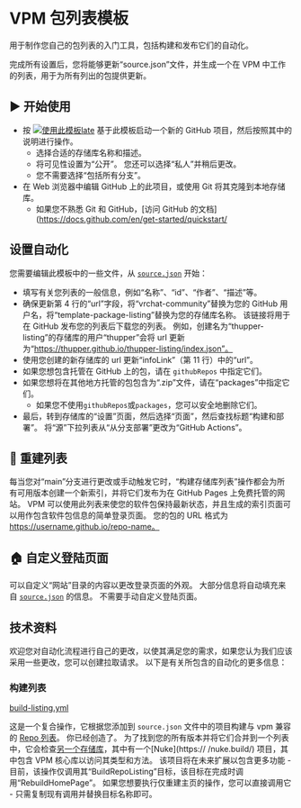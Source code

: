 # VPM 包列表模板

用于制作您自己的包列表的入门工具，包括构建和发布它们的自动化。

完成所有设置后，您将能够更新“source.json”文件，并生成一个在 VPM 中工作的列表，用于为所有列出的包提供更新。

## ▶ 开始使用

* 按 [![使用此模板late](https://user-images.githubusercontent.com/737888/185467681-e5fdb099-d99f-454b-8d9e-0760e5a6e588.png)](https://github.com/mmyo456/template-package-listing/generate)
基于此模板启动一个新的 GitHub 项目，然后按照其中的说明进行操作。
   * 选择合适的存储库名称和描述。
   * 将可见性设置为“公开”。 您还可以选择“私人”并稍后更改。
   * 您不需要选择“包括所有分支”。
* 在 Web 浏览器中编辑 GitHub 上的此项目，或使用 Git 将其克隆到本地存储库。
   * 如果您不熟悉 Git 和 GitHub，[访问 GitHub 的文档](https://docs.github.com/en/get-started/quickstart/
  
## 设置自动化

您需要编辑此模板中的一些文件，从 [`source.json`](source.json) 开始：
- 填写有关您列表的一般信息，例如“名称”、“id”、“作者”、“描述”等。
- 确保更新第 4 行的“url”字段，将“vrchat-community”替换为您的 GitHub 用户名，将“template-package-listing”替换为您的存储库名称。 该链接将用于在 GitHub 发布您的列表后下载您的列表。 例如，创建名为“thupper-listing”的存储库的用户“thupper”会将 url 更新为“https://thupper.github.io/thupper-listing/index.json”。
- 使用您创建的新存储库的 url 更新“infoLink”（第 11 行）中的“url”。
- 如果您想包含托管在 GitHub 上的包，请在 `githubRepos` 中指定它们。
- 如果您想将在其他地方托管的包包含为“.zip”文件，请在“packages”中指定它们。
   - 如果您不使用`githubRepos`或`packages`，您可以安全地删除它们。
- 最后，转到存储库的“设置”页面，然后选择“页面”，然后查找标题“构建和部署”。 将“源”下拉列表从“从分支部署”更改为“GitHub Actions”。

## 📃 重建列表

每当您对“main”分支进行更改或手动触发它时，“构建存储库列表”操作都会为所有可用版本创建一个新索引，并将它们发布为在 GitHub Pages 上免费托管的网站。 VPM 可以使用此列表来使您的软件包保持最新状态，并且生成的索引页面可以用作包含软件包信息的简单登录页面。 您的包的 URL 格式为 https://username.github.io/repo-name。

## 🏠 自定义登陆页面

可以自定义“网站”目录的内容以更改登录页面的外观。 大部分信息将自动填充来自 [`source.json`](source.json) 的信息。 不需要手动自定义登陆页面。

## 技术资料

欢迎您对自动化流程进行自己的更改，以使其满足您的需求，如果您认为我们应该采用一些更改，您可以创建拉取请求。 以下是有关所包含的自动化的更多信息：

### 构建列表
[build-listing.yml](.github/workflows/build-listing.yml)

这是一个复合操作，它根据您添加到 `source.json` 文件中的项目构建与 vpm 兼容的 [Repo 列表](https://vcc.docs.vrchat.com/vpm/repos)。 你已经创造了。 为了找到您的所有版本并将它们合并到一个列表中，它会检查[另一个存储库](https://github.com/vrchat-community/package-list-action)，其中有一个[Nuke](https:// /nuke.build/) 项目，其中包含 VPM 核心库以访问其类型和方法。 该项目将在未来扩展以包含更多功能 - 目前，该操作仅调用其“BuildRepoListing”目标，该目标在完成时调用“RebuildHomePage”。 如果您想要执行仅重建主页的操作，您可以直接调用它 - 只需复制现有调用并替换目标名称即可。
